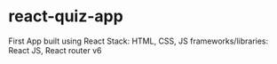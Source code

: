 # react-quiz-app
First App built using React
Stack:
HTML, CSS, JS
frameworks/libraries: React JS, React router v6
